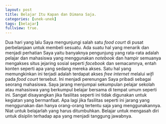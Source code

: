 ```yaml
---
layout: post
title: Belajar Itu Kapan dan Dimana Saja.
categories: [unek-unek]
tags: [belajar]
fullview: true.
---
```


Dua hari yang lalu Saya mengunjungi salah satu *food court* di pusat perbelanjaan untuk membeli sesuatu. Ada suatu hal yang menarik dan menjadi perhatian Saya yaitu banyaknya pengunjung yang rata-rata adalah pelajar dan mahasiswa yang menggunakan *notebook* dan hampir semuanya mengakses situs jejaring sosial seperti *facebook* dan semacamnya, entah konten seperti apa yang sedang mereka akses. Satu hal yang memungkinkan ini terjadi adalah terdapat akses *free internet* melalui *wifi* pada *food court* tersebut. Ini menjadi perenungan Saya pribadi sebagai seorang mahasiswa. Saya jarang menjumpai sekumpulan pelajar sekolah atau mahasiswa yang berkumpul belajar bersama di tempat umum seperti ini. Sangat disayangkan jika fasilitas seperti ini tidak digunakan untuk kegiatan yang bermanfaat. Apa lagi jika fasilitas seperti ini jarang yang menggunakan dan hanya orang-orang tertentu saja yang menggunakannya. Niat untuk belajarlah yang harus ditumbuhkan. Belajar untuk mengasah diri untuk disiplin terhadap apa yang menjadi tanggung jawabnya.
